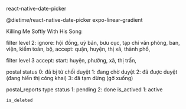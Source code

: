 react-native-date-picker


@dietime/react-native-date-picker
expo-linear-gradient


Killing Me Softly With His Song



filter level 2:
	ignore: hội đồng, uỷ bản, bưu cục, tạp chí văn phòng, ban, viện, kiểm toán, bộ, 
	accept: quận, huyện, thị xã, thành phố,


filter level 3
	accept: 
		start: huyện, phường, xã, thị trấn, 


postal
	status
		0: đã bị từ chối duyệt
		1: đang chờ duyệt
		2: đã đuợc duyệt (đang hiển thị công khai)
		3: đã tạm dừng (gỡ xuống)


postal_reports
	type
	status
		1: pending
		2: done
	is_actived
		1: active

	is_deleted